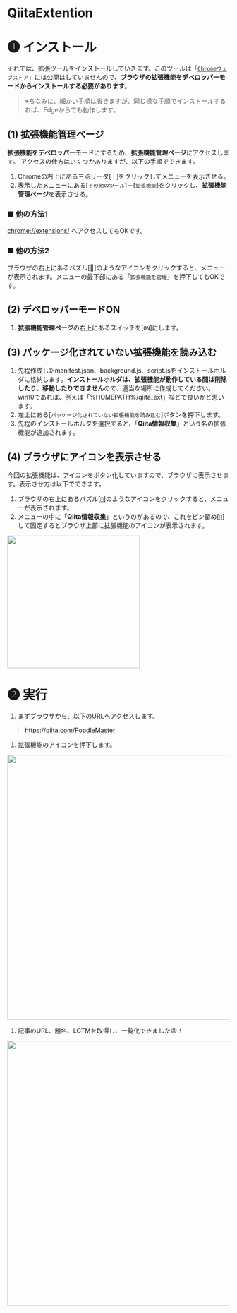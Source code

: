 # QiitaExtention

# ➊ インストール
それでは、拡張ツールをインストールしていきます。このツールは「[`Chromeウェブストア`](https://chrome.google.com/webstore/category/extensions?hl=ja)」には公開はしていませんので、**ブラウザの拡張機能をデベロッパーモードからインストールする必要があります**。

> ※ちなみに、細かい手順は省きますが、同じ様な手順でインストールするれば、Edgeからでも動作します。

## (1) 拡張機能管理ページ
**拡張機能をデベロッパーモード**にするため、**拡張機能管理ページ**にアクセスします。
アクセスの仕方はいくつかありますが、以下の手順でできます。

1. Chromeの右上にある三点リーダ[`︙`]をクリックしてメニューを表示させる。
1. 表示したメニューにある[`その他のツール`]－[`拡張機能`]をクリックし、**拡張機能管理ページ**を表示させる。

### ■ 他の方法1
[chrome://extensions/](chrome://extensions/) へアクセスしてもOKです。

### ■ 他の方法2
ブラウザの右上にあるパズル[🧩]のようなアイコンをクリックすると、メニューが表示されます。メニューの最下部にある「`拡張機能を管理`」を押下してもOKです。

## (2) デベロッパーモードON
1. **拡張機能管理ページ**の右上にあるスイッチを[`ON`]にします。

## (3) パッケージ化されていない拡張機能を読み込む
1. 先程作成したmanifest.json、background.js、script.jsをインストールホルダに格納します。**インストールホルダは、拡張機能が動作している間は削除したり、移動したりできません**ので、適当な場所に作成してください。win10であれば、例えば「%HOMEPATH%/qiita_ext」などで良いかと思います。
1. 左上にある[`パッケージ化されていない拡張機能を読み込む`]ボタンを押下します。
1. 先程のインストールホルダを選択すると、「**Qiita情報収集**」という名の拡張機能が追加されます。

## (4) ブラウザにアイコンを表示させる
今回の拡張機能は、アイコンをボタン化していますので、ブラウザに表示させます。表示させ方は以下でできます。

1. ブラウザの右上にあるパズル[`🧩`]のようなアイコンをクリックすると、メニューが表示されます。
1. メニューの中に「**Qiita情報収集**」というのがあるので、これをピン留め[`📌`]して固定するとブラウザ上部に拡張機能のアイコンが表示されます。

<img width="300" src="https://user-images.githubusercontent.com/69660581/141272962-34e6bd9a-e6ce-46eb-babc-30093a02253b.png">

# ➋ 実行
1. まずブラウザから、以下のURLへアクセスします。
> https://qiita.com/PoodleMaster

1. 拡張機能のアイコンを押下します。
<img width="600" src="https://user-images.githubusercontent.com/69660581/141272948-f3c799a4-997c-4980-8fdf-2943d7c933e1.png">

1. 記事のURL、題名、LGTMを取得し、一覧化できました😉！
<img width="600" src="https://user-images.githubusercontent.com/69660581/141272959-b0e722d3-db2c-4999-b920-d742f28827f3.png">
